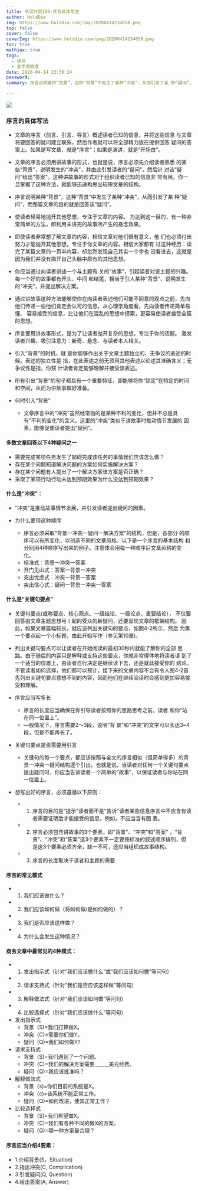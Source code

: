 ```yaml
---
title: 吼呆时刻105-序言具体写法
author: HoldDie
img: https://www.holddie.com/img/20200414234058.png
top: false
cover: false
coverImg: https://www.holddie.com/img/20200414234058.png
toc: true
mathjax: true
tags:
  - 读书
  - 金字塔原理
date: 2020-04-14 23:39:24
password:
summary: 序言说明某种“背景”，这种“背景”中发生了某种“冲突”，从而引发了某 种“疑问”，而整篇文章的目的就是回答该“疑问”。

---
```


![](https://www.holddie.com/img/20200414234058.png)

### 序言的具体写法

- 文章的序言（前言、引言、导言）概述读者已知的信息，并将这些信息 与文章将要回答的疑问建立联系，然后作者就可以将全部精力放在提供回答 疑问的答案上。如果是写文章，就是“序言“；如果是演讲，就是“开场白”。
- 文章的序言必须用讲故事的形式，也就是说，序言必须先介绍读者熟悉 的某些“背景”，说明发生的“冲突”，并由此引发读者的“疑问”，然后针 对该“疑问”给出“答案”。这种讲故事的形式对于组织读者已知的信息非 常有用。你一旦掌握了这种方法，就能够迅速构思出较短文章的结构。
- 序言说明某种“背景”，这种“背景”中发生了某种“冲突”，从而引发了某 种“疑问”，而整篇文章的目的就是回答该“疑问”。
- 使读者轻易地抛开其他思想，专注于文章的内容。 为达到这一目的，有一种非常简单的方法，即利用未讲完的故事所产生的悬念效果。
- 即使读者非常想了解文章的内容，相信文章对他们很有意义，他 们也必须付出努力才能抛开其他思想，专注于你文章的内容。相信大家都有 过这种经历：读完了某篇文章的一页半内容，却忽然发现自己其实一个字也 没看进去，这就是因为我们并没有拋开自己头脑中原有的其他思想。
- 你应当通过向读者讲述一个与主题有 关的“故事”，引起读者对该主题的兴趣。每一个好的故事都有开头、中间 和结尾，相当于引人某种“背景”、说明发生的“冲突”，并提出解决方案。
- 通过讲故事这种方法能够使你在向读者表述他们可能不同意的观点之前，先向他们传递一些他们肯定会认可的信息。从心理学角度看，先向读者传递简单易懂、 容易接受的信息，比让他们在混乱的思想中摸索，更容易使读者接受全篇的思想。
- 序言要用讲故事形式，是为了让读者抛开复杂的思想，专注于你的话题。 激发读者兴趣，吸引注意力：新奇、悬念、与读者本人相关。
- 引入“背景”的时机，就 是你能够作出关于文章主题独立的、无争议的表述的时候。表述的独立性是 指，在此表述之前无须用其他表述以论述其准确含义；无争议性是指，你预 计读者肯定能够理解并接受该表述。
- 所有引出“背景”的句子都具有一个重要特征，即能够将你“锁定”在特定的时间和空间，从而为讲故事做好准备。



- 何时引入“背景”
  - 文章序言中的“冲突”虽然经常指的是某种不利的变化，但并不总是具 有“不利的变化”的含义。这里的“冲突”类似于讲故事时推动情节发展的 因素，能够促使读者提出“疑问”。



#### 多数文章回答以下4种疑问之一

- 需要完成某项任务发生了妨碍完成该任务的事情我们应该怎么做？
- 存在某个问题知道解决问题的方案如何实施解决方案？
- 存在某个问题有人提出了一个解决方案该方案是否正确？
- 采取了某项行动行动未达到预期效果为什么没达到预期效果？

#### 什么是“冲突”：

- ”冲突”是推动故事情节发展，并引发读者提出疑问的因素。

- 为什么要用这种顺序
  - 序言必须采取“背景一冲突一疑问一解决方案”的结构，但是，各部分 的顺序可以有所变化，以创造不同的文章风格。以下是一个序言的基本结构 和分别用4种顺序写出来的例子。注意体会用每一种顺序后文章风格的变化。
  - 标准式：背景一冲突一答案
  - 开门见山式：答案一背景一冲突
  - 突出忧虑式：冲突一背景一答案
  - 突出信心式：疑问一背景一冲突一答案

#### 什么是“关键句要点”

- 关键句要点(或称要点、核心观点、一级结论、一级论点、重要结论）， 不仅要回答由文章主题思想弓丨起的受众的新疑问，还要呈现文章的框架结构。 因此，如果文章篇幅较长，就应该列出关键句的要点，如图4-2所示，然后 为第一个要点起一个小标题，由此开始写作（参见第10章)。
- 列出关键句要点可以让读者在开始阅读的最初30秒内就能了解你的全部 思路。由于随后的内容只是解释或支持这些要点，你就非常得体地将读者请 到了一个适当的位置上，由读者自行决定是继续读下去，还是就此接受你的 结论。不管读者如何选择，他们都可以预计，接下来的文章内容不会有令人图4-2首先列出关键句要点意想不到的内容，因而他们在继续阅读时会感到更加容易接受和理解。

- 序言应当写多长
  - 序言的长度应当确保在你引导读者按照你的思路思考之前，读者 和你“站在同一位置上”。
  - —般情况下，序言需要2〜3段，说明“背 景”和“冲突”的文字可以长达3~4段，但是不能再长了。
- 关键句要点是否需要用引言
  - 关键句的每一个要点，都应该按照与全文的序言相似（但简单得多）的背景一冲突一疑问结构逐个引出。也就是说，当读者对任何一个关键句要点 提出疑问时，你应当告诉读者一个简单的“故事”，以保证读者与你站在同 一位置上。
- 想写出好的序言，必须遵循以下原则：
  - 1. 序言的目的是“提示”读者而不是"告诉"读者某些信息序言中不应含有读者需要证明后才能接受的信息，例如，不应当含有图 表。
  - 2. 序言必须包含讲故事的3个要素，即"背景”、“冲突”和"答案” 。“背 景”、“冲突”和“答案”这3个要素不一定要按标准的叙述顺序排列，但 是这3个要素必须齐全，缺一不可，还应当组织成故事结构。
  - 3. 序言的长度取决于读者和主题的需要

#### 序言的常见模式

- 1. 我们应该做什么？
- 2. 我们应该如何做（将如何做/是如何做的）？
- 3. 我们是否应该这样做？
- 4. 为什么会发生这种情况？

#### 商务文章中最常见的4种模式：

- 1. 发出指示式（针对“我们应该做什么”或“我们应该如何做”等问句）
- 2. 请求支持式（针对“我们是否应该这样做”等问句）
- 3. 解释做法式（针对“我们应该如何做”等问句）
- 4. 比较选择式（针对“我们应该做什么”等问句）
- 发出指示式
  - 背景（S)=我们打算做X。
  - 冲突（C)=需要你们做Y。
  - 疑问（Q)=我们如何做Y?
- 请求支持式
  - 背景（S)=我们遇到了一个问题。
  - 冲突（C)=我们的解决方案需要______美元经费。
  - 疑问（Q)=我应该批准吗？
- 解释做法式
  - 背景（s)=你们目前的系统是X。
  - 冲突（c)=该系统不能正常工作。
  - 疑问（Q)=如何改进，使其正常工作？
- 比较选择式
  - 背景（S)=我们希望做X。
  - 冲突（C)=我们有各种不同的做X的方案。
  - 疑问（Q)=哪一种方案最合理？

#### 序言应当介绍4要素：

- 1.介绍背景(S，Situation)
- 2.指出冲突(C, Complication)
- 3.引发疑问(Q, Question)
- 4.给出答案(A, Answer)